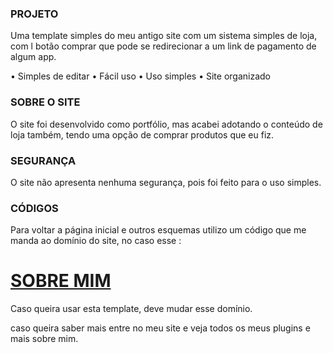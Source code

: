 ### PROJETO

Uma template simples do meu antigo site com um sistema simples de loja, com l botão comprar que pode se redirecionar a um link de pagamento de algum app.

• Simples de editar
• Fácil uso
• Uso simples
• Site organizado

### SOBRE O SITE

O site foi desenvolvido como portfólio, mas acabei adotando o conteúdo de loja também, tendo uma opção de comprar produtos que eu fiz.

### SEGURANÇA

O site não apresenta nenhuma segurança, pois foi feito para o uso simples.

### CÓDIGOS

Para voltar a página inicial e outros esquemas utilizo um código que me manda ao domínio do site, no caso esse :

<h1><a href="https://ladino.xyz/">SOBRE MIM</a></h1>



Caso queira usar esta template, deve mudar esse domínio.

caso queira saber mais entre no meu site e veja todos os meus plugins e mais sobre mim.